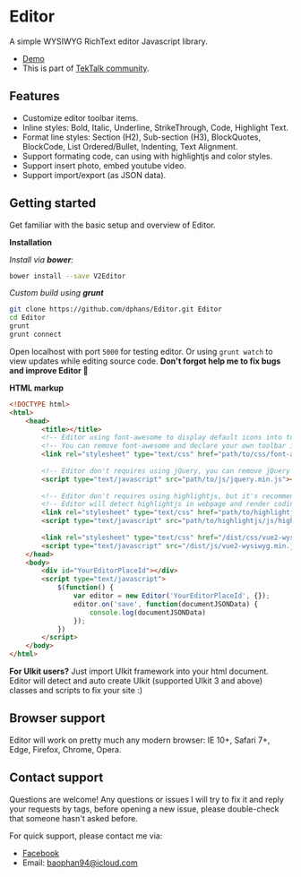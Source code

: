 # Editor
A simple WYSIWYG RichText editor Javascript library.
- [Demo](https://dphans.github.io/Editor/demo/)
- This is part of [TekTalk community](https://www.facebook.com/tektalkcommunity/).


## Features
- Customize editor toolbar items.
- Inline styles: Bold, Italic, Underline, StrikeThrough, Code, Highlight Text.
- Format line styles: Section (H2), Sub-section (H3), BlockQuotes, BlockCode, List Ordered/Bullet, Indenting, Text Alignment.
- Support formating code, can using with highlightjs and color styles.
- Support insert photo, embed youtube video.
- Support import/export (as JSON data).


## Getting started
Get familiar with the basic setup and overview of Editor.

**Installation**

*Install via **bower**:*

```bash
bower install --save V2Editor
```

*Custom build using **grunt***
```bash
git clone https://github.com/dphans/Editor.git Editor
cd Editor
grunt
grunt connect
```
Open localhost with port `5000` for testing editor. Or using `grunt watch` to view updates while editing source code. **Don't forgot help me to fix bugs and improve Editor 🤗**

**HTML markup**
```html
<!DOCTYPE html>
<html>
    <head>
        <title></title>
        <!-- Editor using font-awesome to display default icons into toolbar items -->
        <!-- You can remove font-awesome and declare your own toolbar items with other icons style if needed -->
        <link rel="stylesheet" type="text/css" href="path/to/css/font-awesome.min.css">
        
        <!-- Editor don't requires using jQuery, you can remove jQuery if needed -->
        <script type="text/javascript" src="path/to/js/jquery.min.js"></script>
        
        <!-- Editor don't requires using highlightjs, but it's recommended -->
        <!-- Editor will detect highlightjs in webpage and render coding syntax style inside code-block automatically -->
        <link rel="stylesheet" type="text/css" href="path/to/highlightjs/css/styles/xcode.min.css">
        <script type="text/javascript" src="path/to/highlightjs/js/highlight.min.js"></script>
        
        <link rel="stylesheet" type="text/css" href="/dist/css/vue2-wysiwyg.min.css">
        <script type="text/javascript" src="/dist/js/vue2-wysiwyg.min.js"></script>
    </head>
    <body>
        <div id="YourEditorPlaceId"></div>
        <script type="text/javascript">
            $(function() {
                var editor = new Editor('YourEditorPlaceId', {});
                editor.on('save', function(documentJSONData) {
                    console.log(documentJSONData)
                });
            })
        </script>
    </body>
</html>
```

**For UIkit users?**
Just import UIkit framework into your html document. Editor will detect and auto create UIkit (supported UIkit 3 and above) classes and scripts to fix your site :)


## Browser support
Editor will work on pretty much any modern browser: IE 10+, Safari 7+, Edge, Firefox, Chrome, Opera.

## Contact support
Questions are welcome! Any questions or issues I will try to fix it and reply your requests by tags, before opening a new issue, please double-check that someone hasn't asked before.

For quick support, please contact me via:
- [Facebook](http://facebook.com/dinophanhk)
- Email: baophan94@icloud.com

